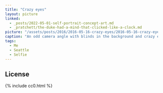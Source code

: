 ```yaml
---
title: "Crazy eyes"
layout: picture
linked:
  - _posts/2022-05-01-self-portrait-concept-art.md
  - _pratchett/the-duke-had-a-mind-that-clicked-like-a-clock.md
picture: "/assets/posts/2016/2016-05-16-crazy-eyes/2016-05-16-crazy-eyes.jpg"
caption: "An odd camera angle with blinds in the background and crazy eyes peeking at you."
tags:
  - Me
  - Seattle
  - Selfie
---
```


## License

{% include cc0.html %}